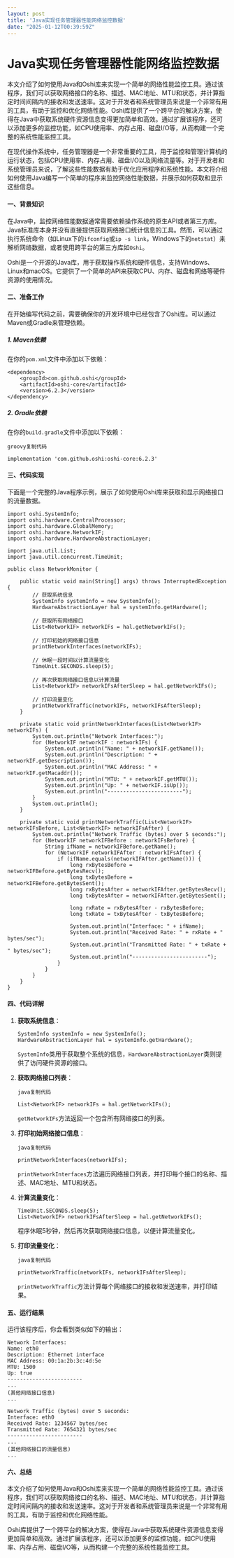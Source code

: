 ```yaml
---
layout: post
title: 'Java实现任务管理器性能网络监控数据'
date: "2025-01-12T00:39:59Z"
---
```

Java实现任务管理器性能网络监控数据
===================

本文介绍了如何使用Java和Oshi库来实现一个简单的网络性能监控工具。通过该程序，我们可以获取网络接口的名称、描述、MAC地址、MTU和状态，并计算指定时间间隔内的接收和发送速率。这对于开发者和系统管理员来说是一个非常有用的工具，有助于监控和优化网络性能。Oshi库提供了一个跨平台的解决方案，使得在Java中获取系统硬件资源信息变得更加简单和高效。通过扩展该程序，还可以添加更多的监控功能，如CPU使用率、内存占用、磁盘I/O等，从而构建一个完整的系统性能监控工具。

在现代操作系统中，任务管理器是一个非常重要的工具，用于监控和管理计算机的运行状态，包括CPU使用率、内存占用、磁盘I/O以及网络流量等。对于开发者和系统管理员来说，了解这些性能数据有助于优化应用程序和系统性能。本文将介绍如何使用Java编写一个简单的程序来监控网络性能数据，并展示如何获取和显示这些信息。

#### 一、背景知识

在Java中，监控网络性能数据通常需要依赖操作系统的原生API或者第三方库。Java标准库本身并没有直接提供获取网络接口统计信息的工具。然而，可以通过执行系统命令（如Linux下的`ifconfig`或`ip -s link`，Windows下的`netstat`）来解析网络数据，或者使用跨平台的第三方库如`Oshi`。

Oshi是一个开源的Java库，用于获取操作系统和硬件信息，支持Windows、Linux和macOS。它提供了一个简单的API来获取CPU、内存、磁盘和网络等硬件资源的使用情况。

#### 二、准备工作

在开始编写代码之前，需要确保你的开发环境中已经包含了Oshi库。可以通过Maven或Gradle来管理依赖。

##### 1\. Maven依赖

在你的`pom.xml`文件中添加以下依赖：

    <dependency>
        <groupId>com.github.oshi</groupId>
        <artifactId>oshi-core</artifactId>
        <version>6.2.3</version>
    </dependency>
    

##### 2\. Gradle依赖

在你的`build.gradle`文件中添加以下依赖：

    groovy复制代码
    
    implementation 'com.github.oshi:oshi-core:6.2.3'
    

#### 三、代码实现

下面是一个完整的Java程序示例，展示了如何使用Oshi库来获取和显示网络接口的流量数据。

    import oshi.SystemInfo;
    import oshi.hardware.CentralProcessor;
    import oshi.hardware.GlobalMemory;
    import oshi.hardware.NetworkIF;
    import oshi.hardware.HardwareAbstractionLayer;
     
    import java.util.List;
    import java.util.concurrent.TimeUnit;
     
    public class NetworkMonitor {
     
        public static void main(String[] args) throws InterruptedException {
            // 获取系统信息
            SystemInfo systemInfo = new SystemInfo();
            HardwareAbstractionLayer hal = systemInfo.getHardware();
     
            // 获取所有网络接口
            List<NetworkIF> networkIFs = hal.getNetworkIFs();
     
            // 打印初始的网络接口信息
            printNetworkInterfaces(networkIFs);
     
            // 休眠一段时间以计算流量变化
            TimeUnit.SECONDS.sleep(5);
     
            // 再次获取网络接口信息以计算流量
            List<NetworkIF> networkIFsAfterSleep = hal.getNetworkIFs();
     
            // 打印流量变化
            printNetworkTraffic(networkIFs, networkIFsAfterSleep);
        }
     
        private static void printNetworkInterfaces(List<NetworkIF> networkIFs) {
            System.out.println("Network Interfaces:");
            for (NetworkIF networkIF : networkIFs) {
                System.out.println("Name: " + networkIF.getName());
                System.out.println("Description: " + networkIF.getDescription());
                System.out.println("MAC Address: " + networkIF.getMacaddr());
                System.out.println("MTU: " + networkIF.getMTU());
                System.out.println("Up: " + networkIF.isUp());
                System.out.println("------------------------");
            }
            System.out.println();
        }
     
        private static void printNetworkTraffic(List<NetworkIF> networkIFsBefore, List<NetworkIF> networkIFsAfter) {
            System.out.println("Network Traffic (bytes) over 5 seconds:");
            for (NetworkIF networkIFBefore : networkIFsBefore) {
                String ifName = networkIFBefore.getName();
                for (NetworkIF networkIFAfter : networkIFsAfter) {
                    if (ifName.equals(networkIFAfter.getName())) {
                        long rxBytesBefore = networkIFBefore.getBytesRecv();
                        long txBytesBefore = networkIFBefore.getBytesSent();
                        long rxBytesAfter = networkIFAfter.getBytesRecv();
                        long txBytesAfter = networkIFAfter.getBytesSent();
     
                        long rxRate = rxBytesAfter - rxBytesBefore;
                        long txRate = txBytesAfter - txBytesBefore;
     
                        System.out.println("Interface: " + ifName);
                        System.out.println("Received Rate: " + rxRate + " bytes/sec");
                        System.out.println("Transmitted Rate: " + txRate + " bytes/sec");
                        System.out.println("------------------------");
                    }
                }
            }
        }
    }
    

#### 四、代码详解

1.  **获取系统信息**：
    
        SystemInfo systemInfo = new SystemInfo();
        HardwareAbstractionLayer hal = systemInfo.getHardware();
        
    
    `SystemInfo`类用于获取整个系统的信息，`HardwareAbstractionLayer`类则提供了访问硬件资源的接口。
    
2.  **获取网络接口列表**：
    
        java复制代码
        
        List<NetworkIF> networkIFs = hal.getNetworkIFs();
        
    
    `getNetworkIFs`方法返回一个包含所有网络接口的列表。
    
3.  **打印初始网络接口信息**：
    
        java复制代码
        
        printNetworkInterfaces(networkIFs);
        
    
    `printNetworkInterfaces`方法遍历网络接口列表，并打印每个接口的名称、描述、MAC地址、MTU和状态。
    
4.  **计算流量变化**：
    
        TimeUnit.SECONDS.sleep(5);
        List<NetworkIF> networkIFsAfterSleep = hal.getNetworkIFs();
        
    
    程序休眠5秒钟，然后再次获取网络接口信息，以便计算流量变化。
    
5.  **打印流量变化**：
    
        java复制代码
        
        printNetworkTraffic(networkIFs, networkIFsAfterSleep);
        
    
    `printNetworkTraffic`方法计算每个网络接口的接收和发送速率，并打印结果。
    

#### 五、运行结果

运行该程序后，你会看到类似如下的输出：

    Network Interfaces:
    Name: eth0
    Description: Ethernet interface
    MAC Address: 00:1a:2b:3c:4d:5e
    MTU: 1500
    Up: true
    ------------------------
    ...
    (其他网络接口信息)
    ...
     
    Network Traffic (bytes) over 5 seconds:
    Interface: eth0
    Received Rate: 1234567 bytes/sec
    Transmitted Rate: 7654321 bytes/sec
    ------------------------
    ...
    (其他网络接口的流量信息)
    ...
    

#### 六、总结

本文介绍了如何使用Java和Oshi库来实现一个简单的网络性能监控工具。通过该程序，我们可以获取网络接口的名称、描述、MAC地址、MTU和状态，并计算指定时间间隔内的接收和发送速率。这对于开发者和系统管理员来说是一个非常有用的工具，有助于监控和优化网络性能。

Oshi库提供了一个跨平台的解决方案，使得在Java中获取系统硬件资源信息变得更加简单和高效。通过扩展该程序，还可以添加更多的监控功能，如CPU使用率、内存占用、磁盘I/O等，从而构建一个完整的系统性能监控工具。